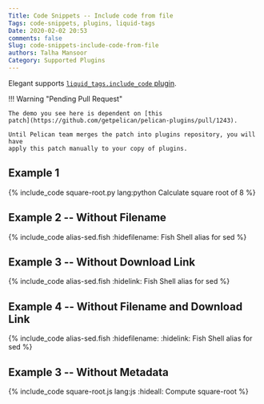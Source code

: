 ```yaml
---
Title: Code Snippets -- Include code from file
Tags: code-snippets, plugins, liquid-tags
Date: 2020-02-02 20:53
comments: false
Slug: code-snippets-include-code-from-file
authors: Talha Mansoor
Category: Supported Plugins
---
```


Elegant supports [`liquid_tags.include_code` plugin](https://github.com/getpelican/pelican-plugins/tree/master/liquid_tags#include-code).

<!-- TODO: remove this warning after https://github.com/getpelican/pelican-plugins/pull/1243 is merged -->

!!! Warning "Pending Pull Request"

    The demo you see here is dependent on [this
    patch](https://github.com/getpelican/pelican-plugins/pull/1243).

    Until Pelican team merges the patch into plugins repository, you will have
    apply this patch manually to your copy of plugins.

## Example 1

{% include_code square-root.py lang:python Calculate square root of 8 %}

## Example 2 -- Without Filename

{% include_code alias-sed.fish :hidefilename: Fish Shell alias for sed %}

## Example 3 -- Without Download Link

{% include_code alias-sed.fish :hidelink: Fish Shell alias for sed %}

## Example 4 -- Without Filename and Download Link

{% include_code alias-sed.fish :hidefilename: :hidelink: Fish Shell alias for sed %}

## Example 3 -- Without Metadata

{% include_code square-root.js lang:js :hideall: Compute square-root %}
